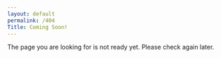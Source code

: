 ```yaml
---
layout: default
permalink: /404
Title: Coming Soon!
---
```


The page you are looking for is not ready yet. Please check again later.